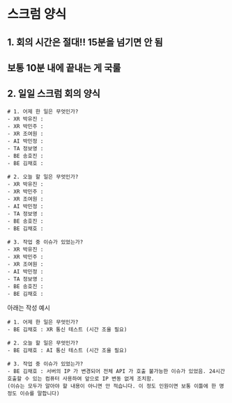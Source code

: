 # 스크럼 양식

## 1. 회의 시간은 절대!! 15분을 넘기면 안 됨
## 보통 10분 내에 끝내는 게 국룰 
## 2. 일일 스크럼 회의 양식

```스크럼 양식.md
# 1. 어제 한 일은 무엇인가?
- XR 박유진 : 
- XR 박민주 : 
- XR 조여원 : 
- AI 박민정 : 
- TA 정보영 : 
- BE 송호진 : 
- BE 김채호 : 

# 2. 오늘 할 일은 무엇인가?
- XR 박유진 : 
- XR 박민주 : 
- XR 조여원 : 
- AI 박민정 : 
- TA 정보영 : 
- BE 송호진 : 
- BE 김채호 : 

# 3. 작업 중 이슈가 있었는가?
- XR 박유진 : 
- XR 박민주 : 
- XR 조여원 : 
- AI 박민정 : 
- TA 정보영 : 
- BE 송호진 : 
- BE 김채호 : 
```

아래는 작성 예시

```스크럼 예시.md
# 1. 어제 한 일은 무엇인가?
- BE 김채호 : XR 통신 테스트 (시간 조율 필요)

# 2. 오늘 할 일은 무엇인가?
- BE 김채호 : AI 통신 테스트 (시간 조율 필요)

# 3. 작업 중 이슈가 있었는가?
- BE 김채호 : 서버의 IP 가 변경되어 전체 API 가 호출 불가능한 이슈가 있었음. 24시간 호출할 수 있는 컴퓨터 사용하여 앞으로 IP 변동 없게 조치함.
(이슈는 모두가 알아야 할 내용이 아니면 안 적습니다. 이 정도 인원이면 보통 이틀에 한 명 정도 이슈를 말합니다)
```